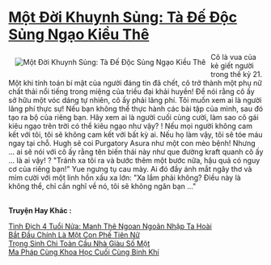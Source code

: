 <a href="https://truyentiki.com/mot-doi-khuynh-sung-ta-de-doc-sung-ngao-kieu-the.30390/" title="Một Đời Khuynh Sủng: Tà Đế Độc Sủng Ngạo Kiều Thê"><h1>Một Đời Khuynh Sủng: Tà Đế Độc Sủng Ngạo Kiều Thê</h1></a><div style="display:table"><img align="right" style="float: left; padding: 10px;" src="https://truyentiki.com/a/img/str/src/30390.jpg" alt="Một Đời Khuynh Sủng: Tà Đế Độc Sủng Ngạo Kiều Thê">Cô là vua của kẻ giết người trong thế kỷ 21. Một khi tính toán bí mật của người đáng tin đã chết, cô trở thành một phụ nữ chất thải nổi tiếng trong miệng của triều đại khải huyền! Để nói rằng cô ấy sở hữu một vóc dáng tự nhiên, cô ấy phải lãng phí. Tôi muốn xem ai là người lãng phí thực sự! Nếu bạn không thể thực hành các bài tập của mình, sau đó tạo ra bộ của riêng bạn. Hãy xem ai là người cuối cùng cười, làm sao cô gái kiêu ngạo trên trời có thể kiêu ngạo như vậy? ! Nếu mọi người không cam kết với tôi, tôi sẽ không cam kết với bất kỳ ai. Nếu họ làm vậy, tôi sẽ tóe máu ngay tại chỗ. Hugh sẽ coi Purgatory Asura như một con mèo bệnh! Nhưng ... ai sẽ nói với cô ấy rằng tên biến thái này như que đường kraft quanh cô ấy ... là ai vậy! ? "Tránh xa tôi ra và bước thêm một bước nữa, hậu quả có nguy cơ của riêng bạn!" Yue ngưng tụ cau mày. Ai đó đầy ánh mắt ngây thơ và mỉm cười với một linh hồn xấu xa lớn: "Xa lắm phải không? Điều này là không thể, chỉ cần nghĩ về nó, tôi sẽ không ngăn bạn ..."</div><p><br><b>Truyện Hay Khác :</b></p><a href="https://truyentiki.com/tinh-dich-4-tuoi-nua-manh-the-ngoan-ngoan-nhap-ta-hoai.30389/" alt="Tình Địch 4 Tuổi Nửa: Manh Thê Ngoan Ngoãn Nhập Ta Hoài">Tình Địch 4 Tuổi Nửa: Manh Thê Ngoan Ngoãn Nhập Ta Hoài</a><br/><a href="https://github.com/nownovels/top500/tree/master/truyenhay/33703/" alt="Bắt Đầu Chính Là Một Con Phế Tiên Nữ">Bắt Đầu Chính Là Một Con Phế Tiên Nữ</a><br/><a href="https://truyentiki.wordpress.com/2020/06/08/trong-sinh-chi-toan-cau-nha-giau-so-mot/" alt="Trọng Sinh Chi Toàn Cầu Nhà Giàu Số Một">Trọng Sinh Chi Toàn Cầu Nhà Giàu Số Một</a><br/><a href="https://github.com/nownovels/truyenhay/tree/master/truyenhay/30509/README.md" alt="Ma Pháp Cùng Khoa Học Cuối Cùng Binh Khí">Ma Pháp Cùng Khoa Học Cuối Cùng Binh Khí</a><br/>